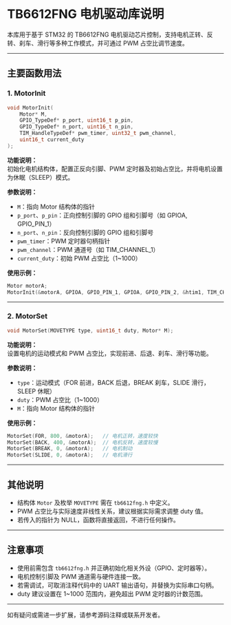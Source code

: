 # TB6612FNG 电机驱动库说明

本库用于基于 STM32 的 TB6612FNG 电机驱动芯片控制，支持电机正转、反转、刹车、滑行等多种工作模式，并可通过 PWM 占空比调节速度。

---

## 主要函数用法

### 1. MotorInit

```c
void MotorInit(
    Motor* M,
    GPIO_TypeDef* p_port, uint16_t p_pin,
    GPIO_TypeDef* n_port, uint16_t n_pin,
    TIM_HandleTypeDef* pwm_timer, uint32_t pwm_channel,
    uint16_t current_duty
);
```

**功能说明：**  
初始化电机结构体，配置正反向引脚、PWM 定时器及初始占空比，并将电机设置为休眠（SLEEP）模式。

**参数说明：**
- `M`：指向 Motor 结构体的指针
- `p_port`、`p_pin`：正向控制引脚的 GPIO 组和引脚号（如 GPIOA, GPIO_PIN_1）
- `n_port`、`n_pin`：反向控制引脚的 GPIO 组和引脚号
- `pwm_timer`：PWM 定时器句柄指针
- `pwm_channel`：PWM 通道号（如 TIM_CHANNEL_1）
- `current_duty`：初始 PWM 占空比（1~1000）

**使用示例：**
```c
Motor motorA;
MotorInit(&motorA, GPIOA, GPIO_PIN_1, GPIOA, GPIO_PIN_2, &htim1, TIM_CHANNEL_1, 500);
```

---

### 2. MotorSet

```c
void MotorSet(MOVETYPE type, uint16_t duty, Motor* M);
```

**功能说明：**  
设置电机的运动模式和 PWM 占空比，实现前进、后退、刹车、滑行等功能。

**参数说明：**
- `type`：运动模式（FOR 前进，BACK 后退，BREAK 刹车，SLIDE 滑行，SLEEP 休眠）
- `duty`：PWM 占空比（1~1000）
- `M`：指向 Motor 结构体的指针

**使用示例：**
```c
MotorSet(FOR, 800, &motorA);   // 电机正转，速度较快
MotorSet(BACK, 400, &motorA);  // 电机反转，速度较慢
MotorSet(BREAK, 0, &motorA);   // 电机制动
MotorSet(SLIDE, 0, &motorA);   // 电机滑行
```

---

## 其他说明

- 结构体 `Motor` 及枚举 `MOVETYPE` 需在 `tb6612fng.h` 中定义。
- PWM 占空比与实际速度非线性关系，建议根据实际需求调整 duty 值。
- 若传入的指针为 NULL，函数将直接返回，不进行任何操作。

---

## 注意事项

- 使用前需包含 `tb6612fng.h` 并正确初始化相关外设（GPIO、定时器等）。
- 电机控制引脚及 PWM 通道需与硬件连接一致。
- 若需调试，可取消注释代码中的 UART 输出语句，并替换为实际串口句柄。
- duty 建议设置在 1~1000 范围内，避免超出 PWM 定时器的计数范围。

---

如有疑问或需进一步扩展，请参考源码注释或联系开发者。